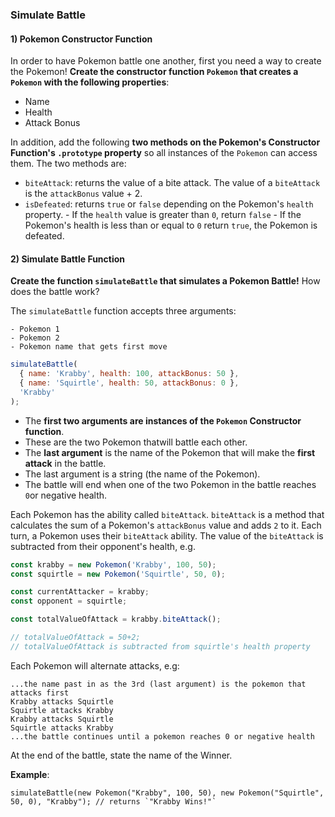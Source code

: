 ### Simulate Battle

#### 1) Pokemon Constructor Function

In order to have Pokemon battle one another, first you need a way to create the Pokemon! **Create the constructor function `Pokemon` that creates a `Pokemon`
with the following properties**:

- Name
- Health
- Attack Bonus

In addition, add the following **two methods on the Pokemon's Constructor Function's `.prototype` property** so all instances of the `Pokemon` can access them. The two methods are:

- `biteAttack`: returns the value of a bite attack. The value of a `biteAttack` is the `attackBonus` value + 2.
- `isDefeated`: returns `true` or `false` depending on the Pokemon's `health` property. - If the `health` value is greater than `0`, return `false` - If the Pokemon's health is less than or equal to `0` return `true`, the Pokemon is defeated.

#### 2) Simulate Battle Function

**Create the function `simulateBattle` that simulates a Pokemon Battle!** How does the battle work?

The `simulateBattle` function accepts three arguments:

    - Pokemon 1
    - Pokemon 2
    - Pokemon name that gets first move

```js
simulateBattle(
  { name: 'Krabby', health: 100, attackBonus: 50 },
  { name: 'Squirtle', health: 50, attackBonus: 0 },
  'Krabby'
);
```

- The **first two arguments are instances of the `Pokemon` Constructor function**.
- These are the two Pokemon thatwill battle each other.
- The **last argument** is the name of the Pokemon that will make the **first attack** in the battle.
- The last argument is a string (the name of the Pokemon).
- The battle will end when one of the two Pokemon in the battle reaches `0`or negative health.

Each Pokemon has the ability called `biteAttack`. `biteAttack` is a method that calculates the sum of a Pokemon's `attackBonus` value and adds `2` to it. Each turn, a Pokemon uses their `biteAttack` ability. The value of the `biteAttack` is subtracted from their opponent's health, e.g.

```js
const krabby = new Pokemon('Krabby', 100, 50);
const squirtle = new Pokemon('Squirtle', 50, 0);

const currentAttacker = krabby;
const opponent = squirtle;

const totalValueOfAttack = krabby.biteAttack();

// totalValueOfAttack = 50+2;
// totalValueOfAttack is subtracted from squirtle's health property
```

Each Pokemon will alternate attacks, e.g:

```
...the name past in as the 3rd (last argument) is the pokemon that attacks first
Krabby attacks Squirtle
Squirtle attacks Krabby
Krabby attacks Squirtle
Squirtle attacks Krabby
...the battle continues until a pokemon reaches 0 or negative health
```

At the end of the battle, state the name of the Winner.

**Example**:

```
simulateBattle(new Pokemon("Krabby", 100, 50), new Pokemon("Squirtle", 50, 0), "Krabby"); // returns `"Krabby Wins!"`
```
